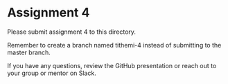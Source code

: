 # Assignment 4

Please submit assignment 4 to this directory.

Remember to create a branch named tithemi-4 
instead of submitting to the master branch.

If you have any questions, review the GitHub presentation or reach
out to your group or mentor on Slack.
